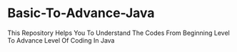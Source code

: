 # Basic-To-Advance-Java
This Repository Helps You To Understand The Codes From Beginning Level To Advance Level Of Coding In Java 
